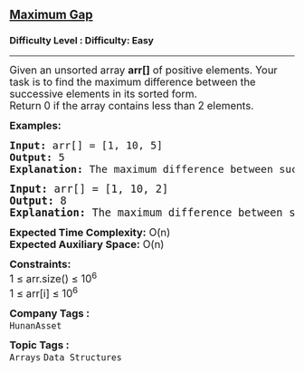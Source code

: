 <h2><a href="https://www.geeksforgeeks.org/problems/maximum-gap3845/1">Maximum Gap</a></h2><h3>Difficulty Level : Difficulty: Easy</h3><hr><div class="problems_problem_content__Xm_eO"><p><span style="font-size: 18px;">Given an unsorted array <strong>arr[]</strong> of positive elements. Your task is to find the maximum difference between the successive elements in its sorted form.<br>Return 0 if the array contains less than 2 elements.</span></p>
<p><span style="font-size: 18px;"><strong>Examples:</strong></span></p>
<pre><span style="font-size: 18px;"><strong>Input: </strong>arr[] = [1, 10, 5]
<strong>Output:</strong> 5
<strong>Explanation:</strong> The maximum difference between successive elements of array is 5 ie abs(5-10).<br></span></pre>
<pre><span style="font-size: 14pt;"><strong>Input: </strong>arr[] = [1, 10, 2]
<strong>Output:</strong> 8
<strong>Explanation:</strong> The maximum difference between successive elements of array is 8 ie abs(2-10).</span></pre>
<p><span style="font-size: 18px;"><strong>Expected Time Complexity:</strong> O(n)<br><strong>Expected Auxiliary Space:</strong> O(n)</span></p>
<p><span style="font-size: 18px;"><strong>Constraints:</strong><br>1 ≤ arr.size() ≤ 10<sup>6</sup><br>1 ≤ arr[i] ≤ 10<sup>6</sup></span></p></div><p><span style=font-size:18px><strong>Company Tags : </strong><br><code>HunanAsset</code>&nbsp;<br><p><span style=font-size:18px><strong>Topic Tags : </strong><br><code>Arrays</code>&nbsp;<code>Data Structures</code>&nbsp;